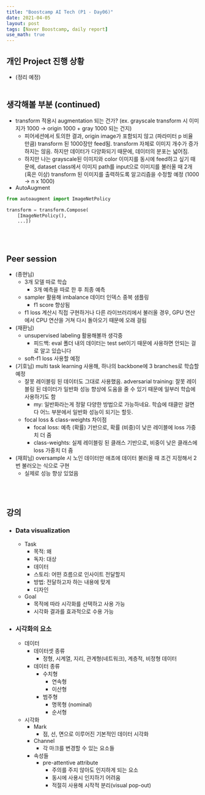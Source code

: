 ```yaml
---
title: "Boostcamp AI Tech (P1 - Day06)"
date: 2021-04-05
layout: post
tags: [Naver Boostcamp, daily report]
use_math: true
---
```


## 개인 Project 진행 상황
* (정리 예정)
<br><br>

## 생각해볼 부분 (continued)
* transform 적용시 augmentation 되는 건가? (ex. grayscale transform 시 이미지가 1000 $\rightarrow$ origin 1000 + gray 1000 되는 건지)
    * 피어세션에서 토의한 결과, origin image가 포함되지 않고 (파라미터 p 비율 만큼) transform 된 1000장만 feed됨. transform 자체로 이미지 개수가 증가하지는 않음. 하지만 데이터가 다양화되기 때문에, 데이터의 분포는 넓어짐.
    * 하지만 나는 grayscale된 이미지와 color 이미지를 동시에 feed하고 싶기 때문에, dataset class에서 이미지 path를 input으로 이미지를 불러올 때 2개 (혹은 이상) transform 된 이미지를 출력하도록 알고리즘을 수정할 예정 (1000 $\rightarrow$ n x 1000)
* AutoAugment
```python
from autoaugment import ImageNetPolicy

transform = transform.Compose(
    [ImageNetPolicy(),
    ...])
```
<br><br>

## Peer session
* (종현님)
    * 3개 모델 따로 학습
        * 3개 예측을 따로 한 후 최종 예측
    * sampler 활용해 imbalance 데이터 인덱스 중복 샘플링
        * f1 score 향상됨
    * f1 loss 계산시 직접 구현하거나 다른 라이브러리에서 불러올 경우, GPU 연산에서 CPU 연산을 거쳐 다시 돌아오기 때문에 오래 걸림
* (재환님)
    * unsupervised labeling 활용해볼까 생각중
        * 피드백: eval 폴더 내의 데이터는 test set이기 때문에 사용하면 안되는 걸로 알고 있습니다
    * soft-f1 loss 사용할 예정
* (기호님) multi task learning 사용해, 하나의 backbone에 3 branches로 학습할 예정
    * 잘못 레이블링 된 데이터도 그대로 사용했음. adversarial training: 잘못 레이블링 된 데이터가 일반화 성능 향상에 도움을 줄 수 있기 때문에 일부러 학습에 사용하기도 함
        * my: 일반화라는게 정말 다양한 방법으로 가능하네요. 학습에 태클만 걸면 다 어느 부분에서 일반화 성능이 되기는 할듯.
    * focal loss & class-weights 차이점
        * focal loss: 예측 (확률) 기반으로, 확률 (비중)이 낮은 레이블에 loss 가중치 더 줌
        * class-weights: 실제 레이블링 된 클래스 기반으로, 비중이 낮은 클래스에 loss 가중치 더 줌
* (재희님) oversample 시 노인 데이터만 애초에 데이터 불러올 때 조건 지정해서 2번 불러오는 식으로 구현
    * 실제로 성능 향상 있었음
  
<br><br>

## 강의
* ### Data visualization
    * Task
        * 목적: 왜
        * 독자: 대상
        * 데이터
        * 스토리: 어떤 흐름으로 인사이트 전달할지
        * 방법: 전달하고자 하는 내용에 맞게
        * 디자인
    * Goal
        * 목적에 따라 시각화를 선택하고 사용 가능
        * 시각화 결과를 효과적으로 수용 가능
* ### 시각화의 요소
    * 데이터
        * 데이터셋 종류
            * 정형, 시계열, 지리, 관계형(네트워크), 계층적, 비정형 데이터
        * 데이터 종류
            * 수치형
                * 연속형
                * 이산형
            * 범주형
                * 명목형 (nominal)
                * 순서형
    * 시각화
        * Mark
            * 점, 선, 면으로 이루어진 기본적인 데이터 시각화
        * Channel
            * 각 마크를 변경할 수 있는 요소들
        * 속성들
            * pre-attentive attribute
                * 주의를 주지 않아도 인지하게 되는 요소
                * 동시에 사용시 인지하기 어려움
                * 적절히 사용해 시작적 분리(visual pop-out)
<br><br>